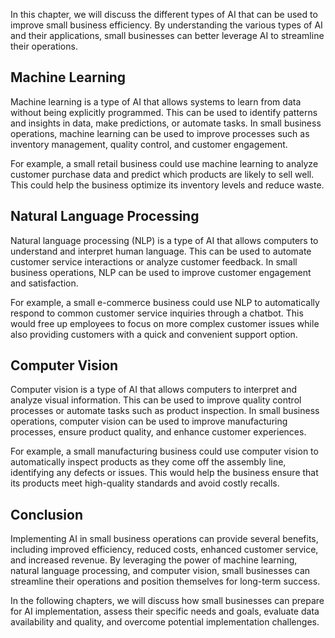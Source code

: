 

In this chapter, we will discuss the different types of AI that can be used to improve small business efficiency. By understanding the various types of AI and their applications, small businesses can better leverage AI to streamline their operations.

Machine Learning
----------------

Machine learning is a type of AI that allows systems to learn from data without being explicitly programmed. This can be used to identify patterns and insights in data, make predictions, or automate tasks. In small business operations, machine learning can be used to improve processes such as inventory management, quality control, and customer engagement.

For example, a small retail business could use machine learning to analyze customer purchase data and predict which products are likely to sell well. This could help the business optimize its inventory levels and reduce waste.

Natural Language Processing
---------------------------

Natural language processing (NLP) is a type of AI that allows computers to understand and interpret human language. This can be used to automate customer service interactions or analyze customer feedback. In small business operations, NLP can be used to improve customer engagement and satisfaction.

For example, a small e-commerce business could use NLP to automatically respond to common customer service inquiries through a chatbot. This would free up employees to focus on more complex customer issues while also providing customers with a quick and convenient support option.

Computer Vision
---------------

Computer vision is a type of AI that allows computers to interpret and analyze visual information. This can be used to improve quality control processes or automate tasks such as product inspection. In small business operations, computer vision can be used to improve manufacturing processes, ensure product quality, and enhance customer experiences.

For example, a small manufacturing business could use computer vision to automatically inspect products as they come off the assembly line, identifying any defects or issues. This would help the business ensure that its products meet high-quality standards and avoid costly recalls.

Conclusion
----------

Implementing AI in small business operations can provide several benefits, including improved efficiency, reduced costs, enhanced customer service, and increased revenue. By leveraging the power of machine learning, natural language processing, and computer vision, small businesses can streamline their operations and position themselves for long-term success.

In the following chapters, we will discuss how small businesses can prepare for AI implementation, assess their specific needs and goals, evaluate data availability and quality, and overcome potential implementation challenges.
